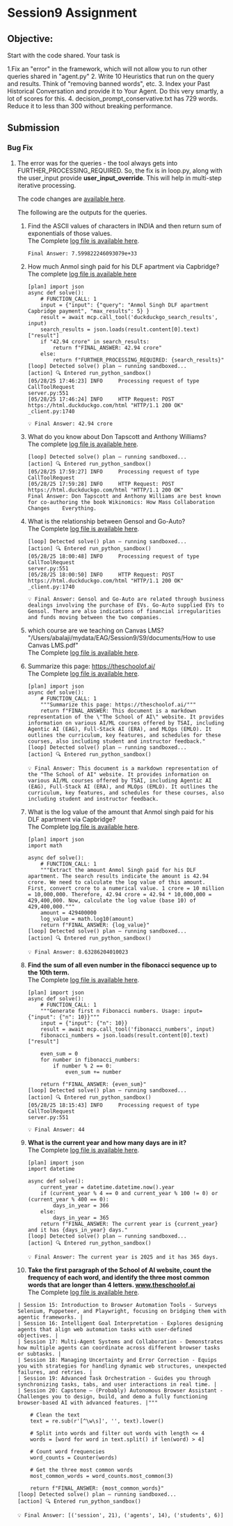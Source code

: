 # Session9 Assignment

## Objective:
Start with the code shared. Your task is

1.Fix an "error" in the framework, which will not allow you to run other queries shared in "agent.py"
2. Write 10 Heuristics that run on the query and results. Think of "removing banned words", etc.
3. Index your Past Historical Conversation and provide it to Your Agent. Do this very smartly, a lot of scores for this. 
4. decision_prompt_conservative.txt has 729 words. Reduce it to less than 300 without breaking performance. 

## Submission
### Bug Fix
1. The error was for the queries - the tool always gets into FURTHER_PROCESSING_REQUIRED. So, the fix is in loop.py,
   along with the user_input provide **user_input_override**. This will help in multi-step iterative processing.
   
   The code changes are [available here](./core/loop.py). <br>
   
   The following are the outputs for the queries. <br>
   1. Find the ASCII values of characters in INDIA and then return sum of exponentials of those values.<br>
      The Complete [log file is available here](./log/q1.log).
      ```
      Final Answer: 7.599822246093079e+33
      ```
   2. How much Anmol singh paid for his DLF apartment via Capbridge? <br>
      The complete [log file is available here](./log/q2.log)
      ```
      [plan] import json
      async def solve():
          # FUNCTION_CALL: 1
          input = {"input": {"query": "Anmol Singh DLF apartment Capbridge payment", "max_results": 5} }
          result = await mcp.call_tool('duckduckgo_search_results', input)
          search_results = json.loads(result.content[0].text)["result"]
          if "42.94 crore" in search_results:
              return f"FINAL_ANSWER: 42.94 crore"
          else:
              return f"FURTHER_PROCESSING_REQUIRED: {search_results}"
      [loop] Detected solve() plan — running sandboxed...
      [action] 🔍 Entered run_python_sandbox()
      [05/28/25 17:46:23] INFO     Processing request of type CallToolRequest                                                                                                                        server.py:551
      [05/28/25 17:46:24] INFO     HTTP Request: POST https://html.duckduckgo.com/html "HTTP/1.1 200 OK"                                                                                           _client.py:1740
      
      💡 Final Answer: 42.94 crore
      ```
   3. What do you know about Don Tapscott and Anthony Williams? <br>
      The complete [log file is available here](./log/q3.log).
      ```
      [loop] Detected solve() plan — running sandboxed...
      [action] 🔍 Entered run_python_sandbox()
      [05/28/25 17:59:27] INFO     Processing request of type CallToolRequest                                                   
      [05/28/25 17:59:28] INFO     HTTP Request: POST https://html.duckduckgo.com/html "HTTP/1.1 200 OK"                                                                                            
      Final Answer: Don Tapscott and Anthony Williams are best known for co-authoring the book Wikinomics: How Mass Collaboration Changes    Everything.
      ```
   4. What is the relationship between Gensol and Go-Auto? <br>
      The Complete [log file is available here](./log/q4.log).
      
      ```
      [loop] Detected solve() plan — running sandboxed...
      [action] 🔍 Entered run_python_sandbox()
      [05/28/25 18:00:48] INFO     Processing request of type CallToolRequest                                                                                                                        server.py:551
      [05/28/25 18:00:50] INFO     HTTP Request: POST https://html.duckduckgo.com/html "HTTP/1.1 200 OK"                                                                                           _client.py:1740

      💡 Final Answer: Gensol and Go-Auto are related through business dealings involving the purchase of EVs. Go-Auto supplied EVs to Gensol. There are also indications of financial irregularities and funds moving between the two companies.
      ```
   5. which course are we teaching on Canvas LMS? "/Users/abalaji/mydata/EAG/Session9/S9/documents/How to use Canvas LMS.pdf" <br>
      The Complete [log file is available here](./log/q5.log).<br>

   6. Summarize this page: https://theschoolof.ai/ <br>
      The Complete [log file is available here](./log/q6.log).<br>
      ```
      [plan] import json
      async def solve():
          # FUNCTION_CALL: 1
          """Summarize this page: https://theschoolof.ai/"""
          return f"FINAL_ANSWER: This document is a markdown representation of the \"The School of AI\" website. It provides information on various AI/ML courses offered by TSAI, including Agentic AI (EAG), Full-Stack AI (ERA), and MLOps (EMLO). It outlines the curriculum, key features, and schedules for these courses, also including student and instructor feedback."
      [loop] Detected solve() plan — running sandboxed...
      [action] 🔍 Entered run_python_sandbox()
      
      💡 Final Answer: This document is a markdown representation of the "The School of AI" website. It provides information on various AI/ML courses offered by TSAI, including Agentic AI (EAG), Full-Stack AI (ERA), and MLOps (EMLO). It outlines the curriculum, key features, and schedules for these courses, also including student and instructor feedback.

      ```
   7. What is the log value of the amount that Anmol singh paid for his DLF apartment via Capbridge? <br>
       The Complete [log file is available here](./log/q7.log).<br>
      
      ```
      [plan] import json
      import math
      
      async def solve():
          # FUNCTION_CALL: 1
          """Extract the amount Anmol Singh paid for his DLF apartment. The search results indicate the amount is 42.94 crore. We need to calculate the log value of this amount. First, convert crore to a numerical value. 1 crore = 10 million = 10,000,000. Therefore, 42.94 crore = 42.94 * 10,000,000 = 429,400,000. Now, calculate the log value (base 10) of 429,400,000."""
          amount = 429400000
          log_value = math.log10(amount)
          return f"FINAL_ANSWER: {log_value}"
      [loop] Detected solve() plan — running sandboxed...
      [action] 🔍 Entered run_python_sandbox()
      
      💡 Final Answer: 8.63286204010023
      ```

   8. **Find the sum of all even number in the fibonacci sequence up to the 10th term.** <br>
        The Complete [log file is available here](./log/q8.log).<br>
      ```
      [plan] import json
      async def solve():
          # FUNCTION_CALL: 1
          """Generate first n Fibonacci numbers. Usage: input={"input": {"n": 10}}"""
          input = {"input": {"n": 10}}
          result = await mcp.call_tool('fibonacci_numbers', input)
          fibonacci_numbers = json.loads(result.content[0].text)["result"]
          
          even_sum = 0
          for number in fibonacci_numbers:
              if number % 2 == 0:
                  even_sum += number
                  
          return f"FINAL_ANSWER: {even_sum}"
      [loop] Detected solve() plan — running sandboxed...
      [action] 🔍 Entered run_python_sandbox()
      [05/28/25 18:15:43] INFO     Processing request of type CallToolRequest                                                                                                                        server.py:551
      
      💡 Final Answer: 44
      ```
      
   9. **What is the current year and how many days are in it?** <br>
       The Complete [log file is available here](./log/q9.log).<br>
      ```
      [plan] import json
      import datetime
      
      async def solve():
          current_year = datetime.datetime.now().year
          if (current_year % 4 == 0 and current_year % 100 != 0) or (current_year % 400 == 0):
              days_in_year = 366
          else:
              days_in_year = 365
          return f"FINAL_ANSWER: The current year is {current_year} and it has {days_in_year} days."
      [loop] Detected solve() plan — running sandboxed...
      [action] 🔍 Entered run_python_sandbox()
      
      💡 Final Answer: The current year is 2025 and it has 365 days.
      ```
   10. **Take the first paragraph of the School of AI website, count the frequency of each word, and identify the three most common words that       are longer than 4 letters. www.theschoolof.ai** <br>
        The Complete [log file is available here](./log/q10.log).<br>
      ```
      | Session 15: Introduction to Browser Automation Tools - Surveys Selenium, Puppeteer, and Playwright, focusing on bridging them with agentic frameworks. |
      | Session 16: Intelligent Goal Interpretation - Explores designing agents that align web automation tasks with user-defined objectives. |
      | Session 17: Multi-Agent Systems and Collaboration - Demonstrates how multiple agents can coordinate across different browser tasks or subtasks. |
      | Session 18: Managing Uncertainty and Error Correction - Equips you with strategies for handling dynamic web structures, unexpected failures, and retries. |
      | Session 19: Advanced Task Orchestration - Guides you through synchronizing tasks, tabs, and user interactions in real time. |
      | Session 20: Capstone – (Probably) Autonomous Browser Assistant - Challenges you to design, build, and demo a fully functioning browser-based AI with advanced features. |"""
          
          # Clean the text
          text = re.sub(r'[^\w\s]', '', text).lower()
          
          # Split into words and filter out words with length <= 4
          words = [word for word in text.split() if len(word) > 4]
          
          # Count word frequencies
          word_counts = Counter(words)
          
          # Get the three most common words
          most_common_words = word_counts.most_common(3)
          
          return f"FINAL_ANSWER: {most_common_words}"
      [loop] Detected solve() plan — running sandboxed...
      [action] 🔍 Entered run_python_sandbox()
      
      💡 Final Answer: [('session', 21), ('agents', 14), ('students', 6)]

      ```

   
